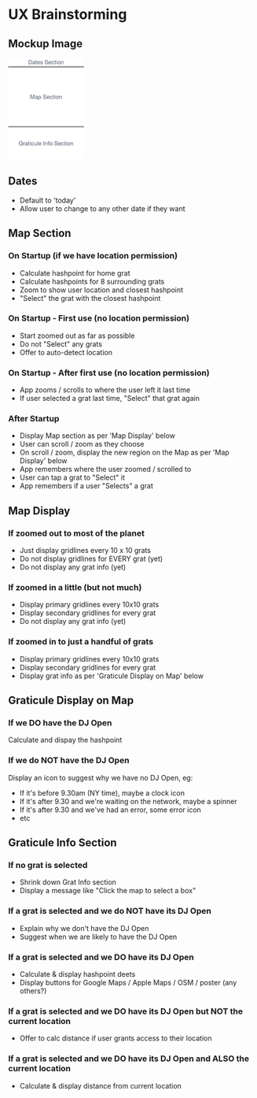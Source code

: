 # UX Brainstorming

## Mockup Image

![Screen mockup with small Dates section at the top, large Map section in the middle, and meduim sized Graticule Info section at the bottom](images/napkin-mockup.png)

## Dates

- Default to 'today'
- Allow user to change to any other date if they want

## Map Section

### On Startup (if we have location permission)

- Calculate hashpoint for home grat
- Calculate hashpoints for 8 surrounding grats
- Zoom to show user location and closest hashpoint
- "Select" the grat with the closest hashpoint

### On Startup - First use (no location permission)

- Start zoomed out as far as possible
- Do not "Select" any grats
- Offer to auto-detect location

### On Startup - After first use (no location permission)

- App zooms / scrolls to where the user left it last time
- If user selected a grat last time, "Select" that grat again

### After Startup

- Display Map section as per 'Map Display' below
- User can scroll / zoom as they choose
- On scroll / zoom, display the new region on the Map
          as per 'Map Display' below
- App remembers where the user zoomed / scrolled to
- User can tap a grat to "Select" it
- App remembers if a user "Selects" a grat

## Map Display

### If zoomed out to most of the planet

- Just display gridlines every 10 x 10 grats
- Do not display gridlines for EVERY grat (yet)
- Do not display any grat info (yet)

### If zoomed in a little (but not much)

- Display primary gridlines every 10x10 grats
- Display secondary gridlines for every grat
- Do not display any grat info (yet)

### If zoomed in to just a handful of grats

- Display primary gridlines every 10x10 grats
- Display secondary gridlines for every grat
- Display grat info as per 'Graticule Display on Map' below

## Graticule Display on Map

### If we DO have the DJ Open

Calculate and dispay the hashpoint

### If we do NOT have the DJ Open

Display an icon to suggest why we have no DJ Open, eg:

- If it's before 9.30am (NY time), maybe a clock icon
- If it's after 9.30 and we're waiting on the network,
            maybe a spinner
- If it's after 9.30 and we've had an error, some error icon
- etc

## Graticule Info Section

### If no grat is selected

- Shrink down Grat Info section
- Display a message like "Click the map to select a box"

### If a grat is selected and we do NOT have its DJ Open

- Explain why we don't have the DJ Open
- Suggest when we are likely to have the DJ Open

### If a grat is selected and we DO have its DJ Open

- Calculate & display hashpoint deets
- Display buttons for Google Maps / Apple Maps / OSM / poster (any others?)

### If a grat is selected and we DO have its DJ Open but NOT the current location

- Offer to calc distance if user grants access to their location

### If a grat is selected and we DO have its DJ Open and ALSO the current location

- Calculate & display distance from current location
